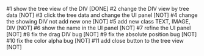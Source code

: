 #1 show the tree view of the DIV					[DONE]
#2 change the DIV view by tree data       				[NOT]
#3 click the tree data and change the UI panel 			[NOT]
#4 change the showing DIV not add new one 				[NOT]
#5 add new class TEXT, IMAGE, DIV					[NOT]
#6 show the name in the UI panel					[NOT]
#7 refine the UI panel 						[NOT]
#8 fix the drag DIV bug						[NOT]
#9 fix the absolute position bug					[NOT]
#10 fix the color alpha bug						[NOT]
#11 add close button to the tree view 				[NOT]
